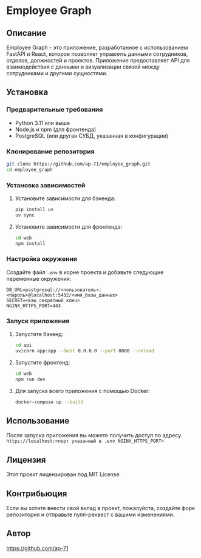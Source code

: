 # Employee Graph

## Описание
Employee Graph - это приложение, разработанное с использованием FastAPI и React, которое позволяет управлять данными сотрудников, отделов, должностей и проектов. Приложение предоставляет API для взаимодействия с данными и визуализации связей между сотрудниками и другими сущностями.

## Установка

### Предварительные требования
- Python 3.11 или выше
- Node.js и npm (для фронтенда)
- PostgreSQL (или другая СУБД, указанная в конфигурации)

### Клонирование репозитория
```bash
git clone https://github.com/ap-71/employee_graph.git
cd employee_graph
```

### Установка зависимостей
1. Установите зависимости для бэкенда:
   ```bash
   pip install uv
   uv sync
   ```

2. Установите зависимости для фронтенда:
   ```bash
   cd web
   npm install
   ```

### Настройка окружения
Создайте файл `.env` в корне проекта и добавьте следующие переменные окружения:
```
DB_URL=postgresql://<пользователь>:<пароль>@localhost:5432/<имя_базы_данных>
SECRET=<ваш_секретный_ключ>
NGINX_HTTPS_PORT=443
```

### Запуск приложения
1. Запустите бэкенд:
   ```bash
   cd api
   uvicorn app:app --host 0.0.0.0 --port 8000 --reload
   ```

2. Запустите фронтенд:
   ```bash
   cd web
   npm run dev
   ```

3. Для запуска всего приложения с помощью Docker:
   ```bash
   docker-compose up --build
   ```

## Использование
После запуска приложения вы можете получить доступ по адресу `https://localhost:<порт указанный в .env NGINX_HTTPS_PORT>`

## Лицензия
Этот проект лицензирован под MIT License

## Контрибьюция
Если вы хотите внести свой вклад в проект, пожалуйста, создайте форк репозитория и отправьте пулл-реквест с вашими изменениями.

## Автор
https://github.com/ap-71
